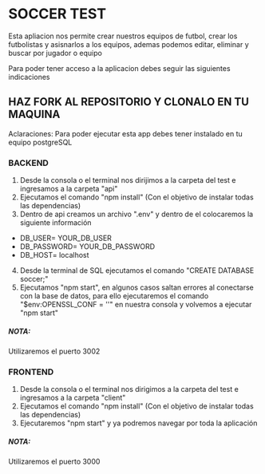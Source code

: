 <h1>SOCCER TEST</h1>
  Esta apliacion nos permite crear nuestros equipos de futbol, crear los futbolistas y asisnarlos a los equipos, ademas podemos editar, eliminar y buscar por jugador 
  o equipo
  

Para poder tener acceso a la aplicacion debes seguir las siguientes indicaciones
  
  <h2>HAZ FORK AL REPOSITORIO Y CLONALO EN TU MAQUINA</h2>

Aclaraciones: Para poder ejecutar esta app debes tener instalado en tu equipo postgreSQL

<h3>BACKEND</h3>
 
1. Desde la consola o el terminal nos dirijimos a la carpeta del test e ingresamos a la carpeta "api"
2. Ejecutamos el comando "npm install" (Con el objetivo de instalar todas las dependencias)
3. Dentro de api creamos un archivo ".env" y dentro de el colocaremos la siguiente información
  <ul>
  <li>DB_USER= YOUR_DB_USER</li>
  <li>DB_PASSWORD= YOUR_DB_PASSWORD</li>
  <li>DB_HOST= localhost</li>
  </ul>
  
4. Desde la terminal de SQL ejecutamos el comando "CREATE DATABASE soccer;"
5. Ejecutamos "npm start", en algunos casos saltan errores al conectarse con la base de datos, para ello ejecutaremos el comando "$env:OPENSSL_CONF = ''"
  en nuestra consola y volvemos a ejecutar "npm start"
  
 <h5>NOTA:</h5>
 Utilizaremos el puerto 3002
  
  <h3>FRONTEND</h3>
  
  1. Desde la consola o el terminal nos dirigimos a la carpeta del test e ingresamos a la carpeta "client"
  2. Ejecutamos el comando "npm install" (Con el objetivo de instalar todas las dependencias)
  3. Ejecutaremos "npm start" y ya podremos navegar por toda la aplicación

<h5>NOTA:</h5>
 Utilizaremos el puerto 3000
